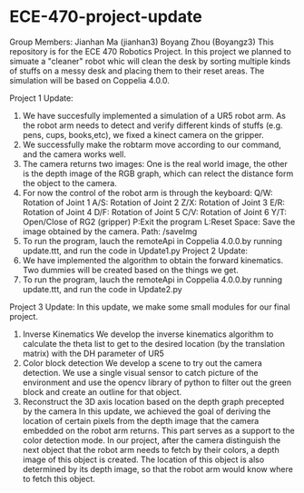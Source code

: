 # ECE-470-project-update
Group Members: Jianhan Ma (jianhan3) Boyang Zhou (Boyangz3)
This repository is for the ECE 470 Robotics Project. In this project we planned to simuate a "cleaner" robot whic will clean the desk by sorting multiple kinds of stuffs on a messy desk and placing them to their reset areas. The simulation will be based on Coppelia 4.0.0.

Project 1 Update:
1. We have succesfully implemented a simulation of a UR5 robot arm. As the robot arm needs to detect and verify different kinds of stuffs (e.g. pens, cups, books,etc), we fixed a kinect camera on the gripper.
2. We successfully make the robtarm move according to our command, and the camera works well.
3. The camera returns two images: One is the real world image, the other is the depth image of the RGB graph, which can relect the distance form the object to the camera.
3. For now the control of the robot arm is through the keyboard:
    Q/W: Rotation of Joint 1
    A/S: Rotation of Joint 2
    Z/X: Rotation of Joint 3
    E/R: Rotation of Joint 4
    D/F: Rotation of Joint 5
    C/V: Rotation of Joint 6
    Y/T: Open/Close of RG2 (gripper)
    P:Exit the program
    L:Reset 
    Space: Save the image obtained by the camera. Path: /saveImg
4. To run the program, lauch the remoteApi in Coppelia 4.0.0.by running update.ttt, and run the code in Update1.py
Project 2 Update:
1. We have implemented the algorithm to obtain the forward kinematics. Two dummies will be created based on the things we get.
2. To run the program, lauch the remoteApi in Coppelia 4.0.0.by running update.ttt, and run the code in Update2.py
 
Project 3 Update:
In this update, we make some small modules for our final project.
1.	Inverse Kinematics
We develop the inverse kinematics algorithm to calculate the theta list to get to the desired location (by the translation matrix) with the DH parameter of UR5
2.	Color block detection 
We develop a scene to try out the camera detection. We use a single visual sensor to catch picture of the environment and use the opencv library of python to filter out the green block and create an outline for that object.
3. Reconstruct the 3D axis location based on the depth graph precepted by the camera
In this update, we achieved the goal of deriving the location of certain pixels from the depth image that the camera embedded on the robot arm returns. This part serves as a support to the color detection mode. In our project, after the camera distinguish the next object that the robot arm needs to fetch by their colors, a depth image of this object is created. The location of this object is also determined by its depth image, so that the robot arm would know where to fetch this object.
